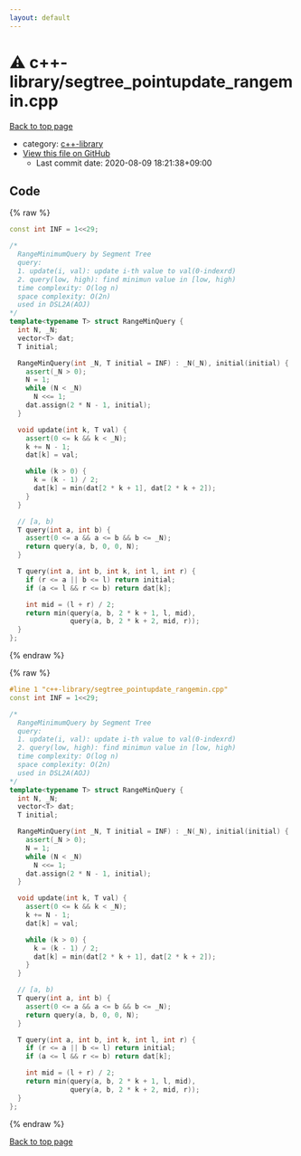 ```yaml
---
layout: default
---
```


<!-- mathjax config similar to math.stackexchange -->
<script type="text/javascript" async
  src="https://cdnjs.cloudflare.com/ajax/libs/mathjax/2.7.5/MathJax.js?config=TeX-MML-AM_CHTML">
</script>
<script type="text/x-mathjax-config">
  MathJax.Hub.Config({
    TeX: { equationNumbers: { autoNumber: "AMS" }},
    tex2jax: {
      inlineMath: [ ['$','$'] ],
      processEscapes: true
    },
    "HTML-CSS": { matchFontHeight: false },
    displayAlign: "left",
    displayIndent: "2em"
  });
</script>

<script type="text/javascript" src="https://cdnjs.cloudflare.com/ajax/libs/jquery/3.4.1/jquery.min.js"></script>
<script src="https://cdn.jsdelivr.net/npm/jquery-balloon-js@1.1.2/jquery.balloon.min.js" integrity="sha256-ZEYs9VrgAeNuPvs15E39OsyOJaIkXEEt10fzxJ20+2I=" crossorigin="anonymous"></script>
<script type="text/javascript" src="../../assets/js/copy-button.js"></script>
<link rel="stylesheet" href="../../assets/css/copy-button.css" />


# :warning: c++-library/segtree_pointupdate_rangemin.cpp

<a href="../../index.html">Back to top page</a>

* category: <a href="../../index.html#97d0d85922e0aae2441e69f2870930aa">c++-library</a>
* <a href="{{ site.github.repository_url }}/blob/master/c++-library/segtree_pointupdate_rangemin.cpp">View this file on GitHub</a>
    - Last commit date: 2020-08-09 18:21:38+09:00




## Code

<a id="unbundled"></a>
{% raw %}
```cpp
const int INF = 1<<29;

/*
  RangeMinimumQuery by Segment Tree
  query:
  1. update(i, val): update i-th value to val(0-indexrd)
  2. query(low, high): find minimun value in [low, high)
  time complexity: O(log n)
  space complexity: O(2n)
  used in DSL2A(AOJ)
*/
template<typename T> struct RangeMinQuery {
  int N, _N;
  vector<T> dat;
  T initial;

  RangeMinQuery(int _N, T initial = INF) : _N(_N), initial(initial) {
    assert(_N > 0);
    N = 1;
    while (N < _N)
      N <<= 1;
    dat.assign(2 * N - 1, initial);
  }

  void update(int k, T val) {
    assert(0 <= k && k < _N);
    k += N - 1;
    dat[k] = val;

    while (k > 0) {
      k = (k - 1) / 2;
      dat[k] = min(dat[2 * k + 1], dat[2 * k + 2]);
    }
  }

  // [a, b)
  T query(int a, int b) {
    assert(0 <= a && a <= b && b <= _N);
    return query(a, b, 0, 0, N);
  }

  T query(int a, int b, int k, int l, int r) {
    if (r <= a || b <= l) return initial;
    if (a <= l && r <= b) return dat[k];

    int mid = (l + r) / 2;
    return min(query(a, b, 2 * k + 1, l, mid),
               query(a, b, 2 * k + 2, mid, r));
  }
};

```
{% endraw %}

<a id="bundled"></a>
{% raw %}
```cpp
#line 1 "c++-library/segtree_pointupdate_rangemin.cpp"
const int INF = 1<<29;

/*
  RangeMinimumQuery by Segment Tree
  query:
  1. update(i, val): update i-th value to val(0-indexrd)
  2. query(low, high): find minimun value in [low, high)
  time complexity: O(log n)
  space complexity: O(2n)
  used in DSL2A(AOJ)
*/
template<typename T> struct RangeMinQuery {
  int N, _N;
  vector<T> dat;
  T initial;

  RangeMinQuery(int _N, T initial = INF) : _N(_N), initial(initial) {
    assert(_N > 0);
    N = 1;
    while (N < _N)
      N <<= 1;
    dat.assign(2 * N - 1, initial);
  }

  void update(int k, T val) {
    assert(0 <= k && k < _N);
    k += N - 1;
    dat[k] = val;

    while (k > 0) {
      k = (k - 1) / 2;
      dat[k] = min(dat[2 * k + 1], dat[2 * k + 2]);
    }
  }

  // [a, b)
  T query(int a, int b) {
    assert(0 <= a && a <= b && b <= _N);
    return query(a, b, 0, 0, N);
  }

  T query(int a, int b, int k, int l, int r) {
    if (r <= a || b <= l) return initial;
    if (a <= l && r <= b) return dat[k];

    int mid = (l + r) / 2;
    return min(query(a, b, 2 * k + 1, l, mid),
               query(a, b, 2 * k + 2, mid, r));
  }
};

```
{% endraw %}

<a href="../../index.html">Back to top page</a>

